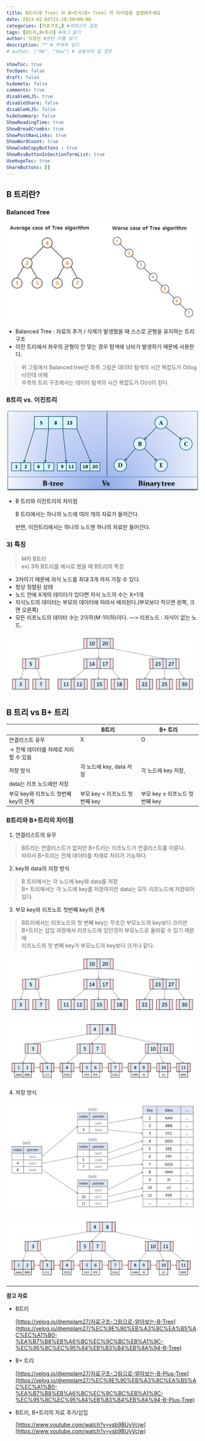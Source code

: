 ```yaml
---
title: B트리(B Tree) 와 B+트리(B+ Tree) 의 차이점을 설명해주세요
date: 2023-02-04T23:29:58+09:00
categories: [자료구조,] #카테고리 설정
tags: [B트리,B+트리] #태그 달기
author: 이정민 #본인 이름 넣기  
description: "" # 부제목 넣기
# author: ["Me", "You"] # 공동저자 일 경우

showToc: true
TocOpen: false
draft: false
hidemeta: false
comments: true
disableHLJS: true 
disableShare: false
disableHLJS: false  
hideSummary: false
ShowReadingTime: true
ShowBreadCrumbs: true
ShowPostNavLinks: true
ShowWordCount: true
ShowCodeCopyButtons : true
ShowRssButtonInSectionTermList: true
UseHugoToc: true
ShareButtons: []
---
```


## B 트리란?

### Balanced Tree

![트리의 밸런스가 맞지 않을 경우의 시각화](images/Untitled.png)

- Balanced Tree : 자료의 추가 / 삭제가 발생했을 때 스스로 균형을 유지하는 트리구조
- 이진 트리에서 좌우의 균형이 안 맞는 경우 탐색에 낭비가 발생하기 때문에 사용한다.
    
> 위 그림에서 Balanced tree인 좌측 그림은 데이터 탐색의 시간 복잡도가 O(log n)인데 비해  
우측의 트리 구조에서는 데이터 탐색의 시간 복잡도가 O(n)이 된다.  
    

### B트리 vs. 이진트리

![B트리와 이진트리의 시각화](images/Untitled1.png)

- B 트리와 이진트리의 차이점
    
    B 트리에서는 하나의 노드에 여러 개의 자료가 들어간다.
    
    반면, 이진트리에서는 하나의 노드엔 하나의 자료만 들어간다.  

### 3) 특징

> M차 B트리  
ex) 3차 B트리를 예시로 했을 때 B트리의 특징

- 3차이기 때문에 자식 노드를 최대 3개 까지 가질 수 있다.  
- 항상 정렬된 상태  
- 노드 안에 X개의 데이터가 있다면 자식 노드의 수는 X+1개  
- 자식노드의 데이터는 부모의 데이터에 따라서 배치된다.(부모보다 작으면 왼쪽, 크면 오른쪽)  
- 모든 리프노드의 데이터 수는 2이하(M-1이하)이다.  —> 리프노드 : 자식이 없는 노드.

![3차 B트리 시각화](images/Untitled2.png)  

## B 트리 vs B+ 트리

|  | B트리 | B+ 트리 |
| --- | --- | --- |
| 연결리스트 유무 | X | O
→ 전체 데이터를 차례로 처리할 수 있음 |
| 저장 방식 | 각 노드에 key, data 저장 | 각 노드에 key 저장,
data는 리프 노드에만 저장 |
| 부모 key와 리프노드 첫번째 key의 관계 | 부모 key < 리프노드 첫 번째 key | 부모 key ≤ 리프노드 첫 번째 key |

### B트리와 B+트리의 차이점

1. 연결리스트의 유무
    
> B트리는 연결리스트가 없지만 B+트리는 리프노드가 연결리스트를 이룬다.  
따라서 B+트리는 전체 데이터를 차례로 처리가 가능하다.
        
2. key와 data의 저장 방식
    
> B 트리에서는 각 노드에 key와 data를 저장  
B+ 트리에서는 각 노드에 key를 저장하지만 data는 모두 리프노드에 저장되어 있다. 
        
    
3. 부모 key와 리프노트 첫번째 key의 관계
    
> B트리에서는 리프노드의 첫 번째 key는 무조건 부모노드의 key보다 크지만  
B+트리는 삽입 과정에서 리프노드에 있던것이 부모노드로 올라갈 수 있기 때문에  
리프노드의 첫 번째 key가 부모노드의 key보다 크거나 같다.
        

![B 트리](images/Untitled2.png)

![B+ 트리](images/Untitled3.png)  

4. 저장 방식  

![인덱스 노드를 통해 이동](images/Untitled4.png)

![B+ 트리](images/Untitled3.png)

---

**참고 자료**

- B트리
    
    [https://velog.io/@emplam27/자료구조-그림으로-알아보는-B-Tree](https://velog.io/@emplam27/%EC%9E%90%EB%A3%8C%EA%B5%AC%EC%A1%B0-%EA%B7%B8%EB%A6%BC%EC%9C%BC%EB%A1%9C-%EC%95%8C%EC%95%84%EB%B3%B4%EB%8A%94-B-Tree)
    

- B+ 트리
    
    [https://velog.io/@emplam27/자료구조-그림으로-알아보는-B-Plus-Tree](https://velog.io/@emplam27/%EC%9E%90%EB%A3%8C%EA%B5%AC%EC%A1%B0-%EA%B7%B8%EB%A6%BC%EC%9C%BC%EB%A1%9C-%EC%95%8C%EC%95%84%EB%B3%B4%EB%8A%94-B-Plus-Tree)
    

- B트리, B+트리의 자료 추가/삽입
    
    [https://www.youtube.com/watch?v=ysb9BUyVcjw](https://www.youtube.com/watch?v=ysb9BUyVcjw)